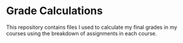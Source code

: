 # Grade Calculations

This repository contains files I used to calculate my final grades in my courses using the breakdown of assignments in each course.
